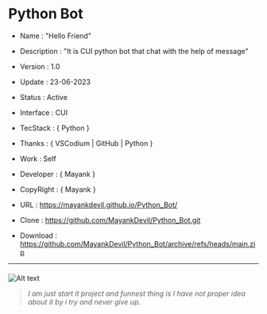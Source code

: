 # Python Bot

- Name : "Hello Friend"

- Description : "It is CUI python bot that chat with the help of message"

- Version : 1.0

- Update : 23-06-2023

- Status : Active

- Interface : CUI

- TecStack : { Python }

- Thanks : { VSCodium | GitHub | Python }

- Work : Self

- Developer : { Mayank }

- CopyRight : { Mayank }

- URL : https://mayankdevil.github.io/Python_Bot/

- Clone : https://github.com/MayankDevil/Python_Bot.git

- Download : https://github.com/MayankDevil/Python_Bot/archive/refs/heads/main.zip

---

####

![Alt text](./Python_Bot.png "Look")

> _I am just start it project and funnest thing is I have not proper idea about it by i try and never give up._
